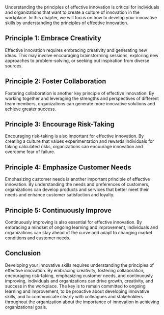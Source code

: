 
Understanding the principles of effective innovation is critical for individuals and organizations that want to create a culture of innovation in the workplace. In this chapter, we will focus on how to develop your innovative skills by understanding the principles of effective innovation.

Principle 1: Embrace Creativity
-------------------------------

Effective innovation requires embracing creativity and generating new ideas. This may involve encouraging brainstorming sessions, exploring new approaches to problem-solving, or seeking out inspiration from diverse sources.

Principle 2: Foster Collaboration
---------------------------------

Fostering collaboration is another key principle of effective innovation. By working together and leveraging the strengths and perspectives of different team members, organizations can generate more innovative solutions and achieve greater success.

Principle 3: Encourage Risk-Taking
----------------------------------

Encouraging risk-taking is also important for effective innovation. By creating a culture that values experimentation and rewards individuals for taking calculated risks, organizations can encourage innovation and overcome fear of failure.

Principle 4: Emphasize Customer Needs
-------------------------------------

Emphasizing customer needs is another important principle of effective innovation. By understanding the needs and preferences of customers, organizations can develop products and services that better meet their needs and enhance customer satisfaction and loyalty.

Principle 5: Continuously Improve
---------------------------------

Continuously improving is also essential for effective innovation. By embracing a mindset of ongoing learning and improvement, individuals and organizations can stay ahead of the curve and adapt to changing market conditions and customer needs.

Conclusion
----------

Developing your innovative skills requires understanding the principles of effective innovation. By embracing creativity, fostering collaboration, encouraging risk-taking, emphasizing customer needs, and continuously improving, individuals and organizations can drive growth, creativity, and success in the workplace. The key is to remain committed to ongoing learning and improvement, to be proactive about developing innovative skills, and to communicate clearly with colleagues and stakeholders throughout the organization about the importance of innovation in achieving organizational goals.
